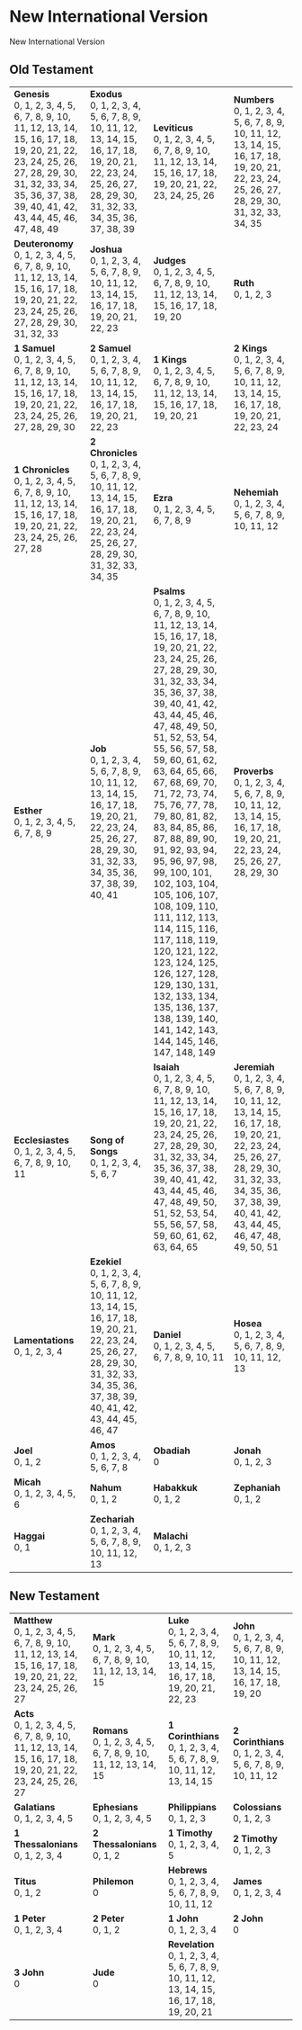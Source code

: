 # New International Version

New International Version



## Old Testament

<table>
<tr>
<td>
<b>Genesis</b><br/>
0, 1, 2, 3, 4, 5, 6, 7, 8, 9, 10, 11, 12, 13, 14, 15, 16, 17, 18, 19, 20, 21, 22, 23, 24, 25, 26, 27, 28, 29, 30, 31, 32, 33, 34, 35, 36, 37, 38, 39, 40, 41, 42, 43, 44, 45, 46, 47, 48, 49
</td>
<td>
<b>Exodus</b><br/>
0, 1, 2, 3, 4, 5, 6, 7, 8, 9, 10, 11, 12, 13, 14, 15, 16, 17, 18, 19, 20, 21, 22, 23, 24, 25, 26, 27, 28, 29, 30, 31, 32, 33, 34, 35, 36, 37, 38, 39
</td>
<td>
<b>Leviticus</b><br/>
0, 1, 2, 3, 4, 5, 6, 7, 8, 9, 10, 11, 12, 13, 14, 15, 16, 17, 18, 19, 20, 21, 22, 23, 24, 25, 26
</td>
<td>
<b>Numbers</b><br/>
0, 1, 2, 3, 4, 5, 6, 7, 8, 9, 10, 11, 12, 13, 14, 15, 16, 17, 18, 19, 20, 21, 22, 23, 24, 25, 26, 27, 28, 29, 30, 31, 32, 33, 34, 35
</td></tr>
<tr>
<td>
<b>Deuteronomy</b><br/>
0, 1, 2, 3, 4, 5, 6, 7, 8, 9, 10, 11, 12, 13, 14, 15, 16, 17, 18, 19, 20, 21, 22, 23, 24, 25, 26, 27, 28, 29, 30, 31, 32, 33
</td>
<td>
<b>Joshua</b><br/>
0, 1, 2, 3, 4, 5, 6, 7, 8, 9, 10, 11, 12, 13, 14, 15, 16, 17, 18, 19, 20, 21, 22, 23
</td>
<td>
<b>Judges</b><br/>
0, 1, 2, 3, 4, 5, 6, 7, 8, 9, 10, 11, 12, 13, 14, 15, 16, 17, 18, 19, 20
</td>
<td>
<b>Ruth</b><br/>
0, 1, 2, 3
</td></tr>
<tr>
<td>
<b>1 Samuel</b><br/>
0, 1, 2, 3, 4, 5, 6, 7, 8, 9, 10, 11, 12, 13, 14, 15, 16, 17, 18, 19, 20, 21, 22, 23, 24, 25, 26, 27, 28, 29, 30
</td>
<td>
<b>2 Samuel</b><br/>
0, 1, 2, 3, 4, 5, 6, 7, 8, 9, 10, 11, 12, 13, 14, 15, 16, 17, 18, 19, 20, 21, 22, 23
</td>
<td>
<b>1 Kings</b><br/>
0, 1, 2, 3, 4, 5, 6, 7, 8, 9, 10, 11, 12, 13, 14, 15, 16, 17, 18, 19, 20, 21
</td>
<td>
<b>2 Kings</b><br/>
0, 1, 2, 3, 4, 5, 6, 7, 8, 9, 10, 11, 12, 13, 14, 15, 16, 17, 18, 19, 20, 21, 22, 23, 24
</td></tr>
<tr>
<td>
<b>1 Chronicles</b><br/>
0, 1, 2, 3, 4, 5, 6, 7, 8, 9, 10, 11, 12, 13, 14, 15, 16, 17, 18, 19, 20, 21, 22, 23, 24, 25, 26, 27, 28
</td>
<td>
<b>2 Chronicles</b><br/>
0, 1, 2, 3, 4, 5, 6, 7, 8, 9, 10, 11, 12, 13, 14, 15, 16, 17, 18, 19, 20, 21, 22, 23, 24, 25, 26, 27, 28, 29, 30, 31, 32, 33, 34, 35
</td>
<td>
<b>Ezra</b><br/>
0, 1, 2, 3, 4, 5, 6, 7, 8, 9
</td>
<td>
<b>Nehemiah</b><br/>
0, 1, 2, 3, 4, 5, 6, 7, 8, 9, 10, 11, 12
</td></tr>
<tr>
</tr>
<tr>
</tr>
<tr>
<td>
<b>Esther</b><br/>
0, 1, 2, 3, 4, 5, 6, 7, 8, 9
</td>
<td>
<b>Job</b><br/>
0, 1, 2, 3, 4, 5, 6, 7, 8, 9, 10, 11, 12, 13, 14, 15, 16, 17, 18, 19, 20, 21, 22, 23, 24, 25, 26, 27, 28, 29, 30, 31, 32, 33, 34, 35, 36, 37, 38, 39, 40, 41
</td>
<td>
<b>Psalms</b><br/>
0, 1, 2, 3, 4, 5, 6, 7, 8, 9, 10, 11, 12, 13, 14, 15, 16, 17, 18, 19, 20, 21, 22, 23, 24, 25, 26, 27, 28, 29, 30, 31, 32, 33, 34, 35, 36, 37, 38, 39, 40, 41, 42, 43, 44, 45, 46, 47, 48, 49, 50, 51, 52, 53, 54, 55, 56, 57, 58, 59, 60, 61, 62, 63, 64, 65, 66, 67, 68, 69, 70, 71, 72, 73, 74, 75, 76, 77, 78, 79, 80, 81, 82, 83, 84, 85, 86, 87, 88, 89, 90, 91, 92, 93, 94, 95, 96, 97, 98, 99, 100, 101, 102, 103, 104, 105, 106, 107, 108, 109, 110, 111, 112, 113, 114, 115, 116, 117, 118, 119, 120, 121, 122, 123, 124, 125, 126, 127, 128, 129, 130, 131, 132, 133, 134, 135, 136, 137, 138, 139, 140, 141, 142, 143, 144, 145, 146, 147, 148, 149
</td>
<td>
<b>Proverbs</b><br/>
0, 1, 2, 3, 4, 5, 6, 7, 8, 9, 10, 11, 12, 13, 14, 15, 16, 17, 18, 19, 20, 21, 22, 23, 24, 25, 26, 27, 28, 29, 30
</td></tr>
<tr>
<td>
<b>Ecclesiastes</b><br/>
0, 1, 2, 3, 4, 5, 6, 7, 8, 9, 10, 11
</td>
<td>
<b>Song of Songs</b><br/>
0, 1, 2, 3, 4, 5, 6, 7
</td>
<td>
<b>Isaiah</b><br/>
0, 1, 2, 3, 4, 5, 6, 7, 8, 9, 10, 11, 12, 13, 14, 15, 16, 17, 18, 19, 20, 21, 22, 23, 24, 25, 26, 27, 28, 29, 30, 31, 32, 33, 34, 35, 36, 37, 38, 39, 40, 41, 42, 43, 44, 45, 46, 47, 48, 49, 50, 51, 52, 53, 54, 55, 56, 57, 58, 59, 60, 61, 62, 63, 64, 65
</td>
<td>
<b>Jeremiah</b><br/>
0, 1, 2, 3, 4, 5, 6, 7, 8, 9, 10, 11, 12, 13, 14, 15, 16, 17, 18, 19, 20, 21, 22, 23, 24, 25, 26, 27, 28, 29, 30, 31, 32, 33, 34, 35, 36, 37, 38, 39, 40, 41, 42, 43, 44, 45, 46, 47, 48, 49, 50, 51
</td></tr>
<tr>
<td>
<b>Lamentations</b><br/>
0, 1, 2, 3, 4
</td>
<td>
<b>Ezekiel</b><br/>
0, 1, 2, 3, 4, 5, 6, 7, 8, 9, 10, 11, 12, 13, 14, 15, 16, 17, 18, 19, 20, 21, 22, 23, 24, 25, 26, 27, 28, 29, 30, 31, 32, 33, 34, 35, 36, 37, 38, 39, 40, 41, 42, 43, 44, 45, 46, 47
</td>
<td>
<b>Daniel</b><br/>
0, 1, 2, 3, 4, 5, 6, 7, 8, 9, 10, 11
</td>
<td>
<b>Hosea</b><br/>
0, 1, 2, 3, 4, 5, 6, 7, 8, 9, 10, 11, 12, 13
</td></tr>
<tr>
<td>
<b>Joel</b><br/>
0, 1, 2
</td>
<td>
<b>Amos</b><br/>
0, 1, 2, 3, 4, 5, 6, 7, 8
</td>
<td>
<b>Obadiah</b><br/>
0
</td>
<td>
<b>Jonah</b><br/>
0, 1, 2, 3
</td></tr>
<tr>
<td>
<b>Micah</b><br/>
0, 1, 2, 3, 4, 5, 6
</td>
<td>
<b>Nahum</b><br/>
0, 1, 2
</td>
<td>
<b>Habakkuk</b><br/>
0, 1, 2
</td>
<td>
<b>Zephaniah</b><br/>
0, 1, 2
</td></tr>
<tr>
<td>
<b>Haggai</b><br/>
0, 1
</td>
<td>
<b>Zechariah</b><br/>
0, 1, 2, 3, 4, 5, 6, 7, 8, 9, 10, 11, 12, 13
</td>
<td>
<b>Malachi</b><br/>
0, 1, 2, 3
</td></tr>
</table>

## New Testament

<table>
<tr>
<td>
<b>Matthew</b><br/>
0, 1, 2, 3, 4, 5, 6, 7, 8, 9, 10, 11, 12, 13, 14, 15, 16, 17, 18, 19, 20, 21, 22, 23, 24, 25, 26, 27
</td>
<td>
<b>Mark</b><br/>
0, 1, 2, 3, 4, 5, 6, 7, 8, 9, 10, 11, 12, 13, 14, 15
</td>
<td>
<b>Luke</b><br/>
0, 1, 2, 3, 4, 5, 6, 7, 8, 9, 10, 11, 12, 13, 14, 15, 16, 17, 18, 19, 20, 21, 22, 23
</td>
<td>
<b>John</b><br/>
0, 1, 2, 3, 4, 5, 6, 7, 8, 9, 10, 11, 12, 13, 14, 15, 16, 17, 18, 19, 20
</td></tr>
<tr>
<td>
<b>Acts</b><br/>
0, 1, 2, 3, 4, 5, 6, 7, 8, 9, 10, 11, 12, 13, 14, 15, 16, 17, 18, 19, 20, 21, 22, 23, 24, 25, 26, 27
</td>
<td>
<b>Romans</b><br/>
0, 1, 2, 3, 4, 5, 6, 7, 8, 9, 10, 11, 12, 13, 14, 15
</td>
<td>
<b>1 Corinthians</b><br/>
0, 1, 2, 3, 4, 5, 6, 7, 8, 9, 10, 11, 12, 13, 14, 15
</td>
<td>
<b>2 Corinthians</b><br/>
0, 1, 2, 3, 4, 5, 6, 7, 8, 9, 10, 11, 12
</td></tr>
<tr>
<td>
<b>Galatians</b><br/>
0, 1, 2, 3, 4, 5
</td>
<td>
<b>Ephesians</b><br/>
0, 1, 2, 3, 4, 5
</td>
<td>
<b>Philippians</b><br/>
0, 1, 2, 3
</td>
<td>
<b>Colossians</b><br/>
0, 1, 2, 3
</td></tr>
<tr>
<td>
<b>1 Thessalonians</b><br/>
0, 1, 2, 3, 4
</td>
<td>
<b>2 Thessalonians</b><br/>
0, 1, 2
</td>
<td>
<b>1 Timothy</b><br/>
0, 1, 2, 3, 4, 5
</td>
<td>
<b>2 Timothy</b><br/>
0, 1, 2, 3
</td></tr>
<tr>
<td>
<b>Titus</b><br/>
0, 1, 2
</td>
<td>
<b>Philemon</b><br/>
0
</td>
<td>
<b>Hebrews</b><br/>
0, 1, 2, 3, 4, 5, 6, 7, 8, 9, 10, 11, 12
</td>
<td>
<b>James</b><br/>
0, 1, 2, 3, 4
</td></tr>
<tr>
<td>
<b>1 Peter</b><br/>
0, 1, 2, 3, 4
</td>
<td>
<b>2 Peter</b><br/>
0, 1, 2
</td>
<td>
<b>1 John</b><br/>
0, 1, 2, 3, 4
</td>
<td>
<b>2 John</b><br/>
0
</td></tr>
<tr>
<td>
<b>3 John</b><br/>
0
</td>
<td>
<b>Jude</b><br/>
0
</td>
<td>
<b>Revelation</b><br/>
0, 1, 2, 3, 4, 5, 6, 7, 8, 9, 10, 11, 12, 13, 14, 15, 16, 17, 18, 19, 20, 21
</td></tr>
</table>